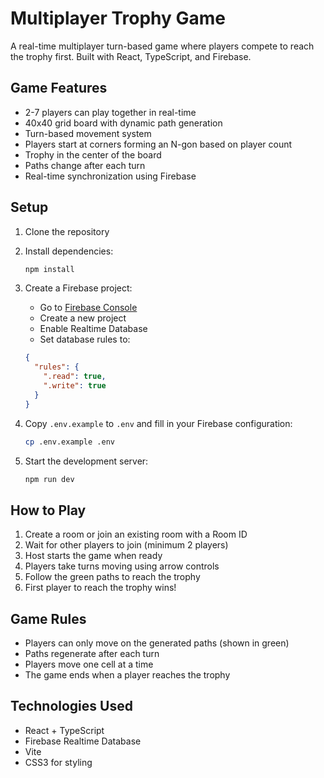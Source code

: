 # Multiplayer Trophy Game

A real-time multiplayer turn-based game where players compete to reach the trophy first. Built with React, TypeScript, and Firebase.

## Game Features

- 2-7 players can play together in real-time
- 40x40 grid board with dynamic path generation
- Turn-based movement system
- Players start at corners forming an N-gon based on player count
- Trophy in the center of the board
- Paths change after each turn
- Real-time synchronization using Firebase

## Setup

1. Clone the repository
2. Install dependencies:
   ```bash
   npm install
   ```

3. Create a Firebase project:
   - Go to [Firebase Console](https://console.firebase.google.com)
   - Create a new project
   - Enable Realtime Database
   - Set database rules to:
   ```json
   {
     "rules": {
       ".read": true,
       ".write": true
     }
   }
   ```

4. Copy `.env.example` to `.env` and fill in your Firebase configuration:
   ```bash
   cp .env.example .env
   ```

5. Start the development server:
   ```bash
   npm run dev
   ```

## How to Play

1. Create a room or join an existing room with a Room ID
2. Wait for other players to join (minimum 2 players)
3. Host starts the game when ready
4. Players take turns moving using arrow controls
5. Follow the green paths to reach the trophy
6. First player to reach the trophy wins!

## Game Rules

- Players can only move on the generated paths (shown in green)
- Paths regenerate after each turn
- Players move one cell at a time
- The game ends when a player reaches the trophy

## Technologies Used

- React + TypeScript
- Firebase Realtime Database
- Vite
- CSS3 for styling
